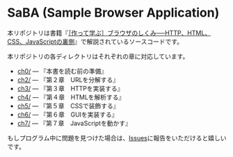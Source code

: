 # SaBA (Sample Browser Application)

本リポジトリは書籍『[［作って学ぶ］ブラウザのしくみ──HTTP、HTML、CSS、JavaScriptの裏側](https://amzn.asia/d/dcEmU3E)』で解説されているソースコードです。

本リポジトリの各ディレクトリはそれぞれの章に対応しています。

- [ch0/](./ch0/saba) — 『本書を読む前の準備』
- [ch2/](./ch2/saba) — 『第２章　URLを分解する』
- [ch3/](./ch3/saba) — 『第３章　HTTPを実装する』
- [ch4/](./ch4/saba) — 『第４章　HTMLを解析する』
- [ch5/](./ch5/saba) — 『第５章　CSSで装飾する』
- [ch6/](./ch6/saba) — 『第６章　GUIを実装する』
- [ch7/](./ch7/saba) — 『第７章　JavaScriptを動かす』

もしプログラム中に問題を見つけた場合は、[Issues](https://github.com/d0iasm/sababook/issues)に報告をいただけると嬉しいです。